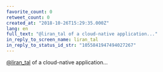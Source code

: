 ```yaml
---
favorite_count: 0
retweet_count: 0
created_at: "2018-10-26T15:29:35.000Z"
lang: en
full_text: "@liran_tal of a cloud-native application..."
in_reply_to_screen_name: liran_tal
in_reply_to_status_id_str: "1055841947494027267"
---
```


[@liran_tal](https://twitter.com/liran_tal) of a cloud-native application...
